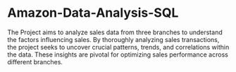 # Amazon-Data-Analysis-SQL
The Project aims to analyze sales data from three branches to understand the factors influencing sales. By thoroughly analyzing sales transactions, the project seeks to uncover crucial patterns, trends, and correlations within the data. These insights are pivotal for optimizing sales performance across different branches. 

